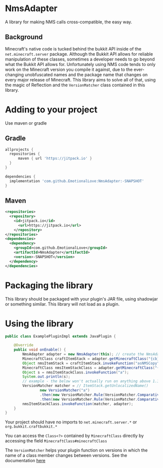 # NmsAdapter
A library for making NMS calls cross-compatible, the easy way.

## Background
Minecraft's native code is tucked behind the bukkit API inside of the `net.minecraft.server` package. Although the Bukkit API allows for reliable manipulation of these classes, sometimes a developer needs to go beyond what the Bukkit API allows for. Unfortunately using NMS code tends to only work on the Minecraft version you compile it against, due to the ever-changing unobfuscated names and the package name that changes on every major release of Minecraft. This library aims to solve all of that, using the magic of Reflection and the `VersionMatcher` class contained in this library.

# Adding to your project
Use maven or gradle

## Gradle
```groovy
allprojects {
  repositories {
      maven { url 'https://jitpack.io' }
  }
}
  
dependencies {
  implementation 'com.github.EmotionalLove:NmsAdapter:-SNAPSHOT'
}

```
## Maven
```xml
<repositories>
  <repository>
    <id>jitpack.io</id>
      <url>https://jitpack.io</url>
    </repository>
</repositories>
<dependencies>
  <dependency>
    <groupId>com.github.EmotionalLove</groupId>
    <artifactId>NmsAdapter</artifactId>
    <version>-SNAPSHOT</version>
  </dependency>
</dependencies>
```

# Packaging the library
This library should be packaged with your plugin's JAR file, using shadowjar or something similar.
This library will not load as a plugin.

# Using the library
```Java
public class ExamplePluginImpl extends JavaPlugin {

    @Override
    public void onEnable() {
        NmsAdapter adapter = new NmsAdapter(this); // create the NmsAdapter instance (store this in a field if you'd like)
        MinecraftClass craftItemStack = adapter.getMinecraftClass("{cb}.inventory.CraftItemStack"); 
        Object nmsItemStack = craftItemStack.invokeFunction("asNMSCopy", new ItemStack(Material.EMERALD));
        MinecraftClass nmsItemStackClass = adapter.getMinecraftClass("{nms}.ItemStack", nmsItemStack);
        Object s = nmsItemStackClass.invokeFunction("a");
        System.out.println(s);
        // example - the below won't actually run on anything above 1.11 because I can't be bothered to look up the actual function names.
        VersionMatcher matcher = // ItemStack.getUnlocalizedName()
                new VersionMatcher("a")
                .then(new VersionMatcher.Rule(VersionMatcher.Comparative.EQUAL, 14), "c") // == 1.14.x
                .then(new VersionMatcher.Rule(VersionMatcher.Comparative.GREATER_THAN, 11), "b"); // > 1.11.x
        nmsItemStackClass.invokeFunction(matcher, adapter);
    }
}
```
Your project should have no imports to `net.minecraft.server.*` or `org.bukkit.craftbukkit.*`

You can access the `Class<?>` contained by `MinecraftClass` directly by accessing the field `MinecraftClass#minecraftClass`

The `VersionMatcher` helps your plugin function on versions in which the name of a class member changes between versions. See the documentation [here](https://github.com/EmotionalLove/NmsAdapter/blob/master/src/main/java/me/someonelove/nmsadapter/VersionMatcher.java)
